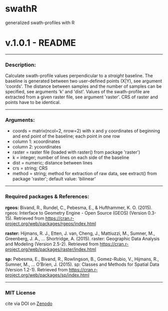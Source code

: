 # swathR
generalized swath-profiles with R

# v.1.0.1 - README

---------------------
### Description:

Calculate swath-profile values perpendicular to a *straight* baseline. The baseline is generated between two user-defined points (X|Y), see argument 'coords'. The distance between samples and the number of samples can be specified, see arguments 'k' and 'dist'. Values of the swath-profile are extracted from a given raster file, see argument 'raster'. CRS of raster and points have to be identical.

---------------------
### Arguments:

+ coords = matrix(ncol=2, nrow=2) with x and y coordinates of beginning and end point of the baseline; each point in one row
 + column 1: xcoordinates
 + column 2: ycoordinates
+ raster = raster file (loaded with raster() from package 'raster')
+ k = integer; number of lines on each side of the baseline
+ dist = numeric; distance between lines
+ crs = string; CRS
+ method = string; method for extraction of raw data, see extract() from package 'raster'; default value: 'bilinear'

---------------------
### Required packages & References:

**rgeos:**
Bivand, R., Rundel, C., Pebesma, E., & Hufthammer, K. O. (2015). rgeos: Interface to Geometry 
 Engine - Open Source (GEOS) (Version 0.3-15). 
 Retrieved from https://cran.r-project.org/web/packages/rgeos/index.html

**raster:**
Hijmans, R. J., Etten, J. van, Cheng, J., Mattiuzzi, M., Sumner, M., Greenberg, J. A., … 
 Shortridge, A. (2015). raster: Geographic Data Analysis and Modeling (Version 2.5-2). 
 Retrieved from https://cran.r-project.org/web/packages/raster/index.html

**sp:**
Pebesma, E., Bivand, R., Rowlingson, B., Gomez-Rubio, V., Hijmans, R., Sumner, M., … O’Brien,
 J. (2015). sp: Classes and Methods for Spatial Data (Version 1.2-1). 
 Retrieved from https://cran.r-project.org/web/packages/sp/index.html

---------------------
### MIT License

cite via DOI on [Zenodo](https://zenodo.org/search?page=1&size=20&q=swathR)
